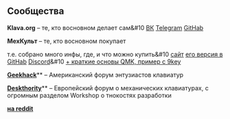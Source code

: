 
## Сообщества

**Klava.org** – те, кто восновном делает сам&#10
[ВК](https://vk.com/klavaorg) [Telegram](https://telegram.me/klavaorgwork) [GitHab](https://github.com/klavarog)

**МехКульт** – те, кто восновном покупает

т.е. собрано много инфы, где, и что можно купить&#10
[сайт](https://rumech.guide) [его версия в GitHab](https://github.com/Flumeded/ru_mech/tree/master/docs) [Discord](https://discord.com/channels/667761489872158729/667769841272356866)&#10
[+ краткие основы QMK, пример с 9key](https://github.com/Flumeded/ru_mech/blob/master/docs/QMK.md)
 
   
[**Geekhack**](https://geekhack.org/)** – Американский форум энтузиастов клавиатур

[**Deskthority**](https://deskthority.net/)** – Европейский форум о механических клавиатурах, с огромным разделом Workshop о тнокостях разработки

[**на reddit**](https://www.reddit.com/r/MechanicalKeyboards/)
